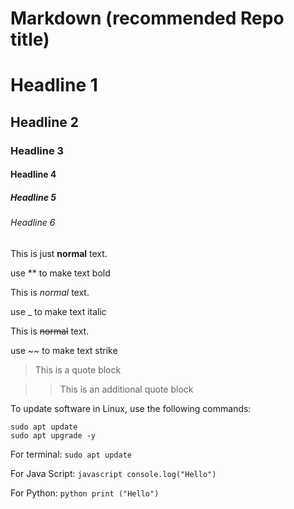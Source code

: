 # Markdown (recommended Repo title)
# Headline 1
## Headline 2
### Headline 3
#### Headline 4
##### Headline 5
###### Headline 6

This is just **normal** text.

use ** to make text bold

This is _normal_ text.

use _ to make text italic

This is ~~normal~~ text.

use ~~ to make text strike

> This is a quote block

>> This is an additional quote block

To update software in Linux, use the following  commands:

```
sudo apt update 
sudo apt upgrade -y
```

For terminal: ```sudo apt update```

For Java Script: ```javascript console.log("Hello")```

For Python: ```python print ("Hello")```